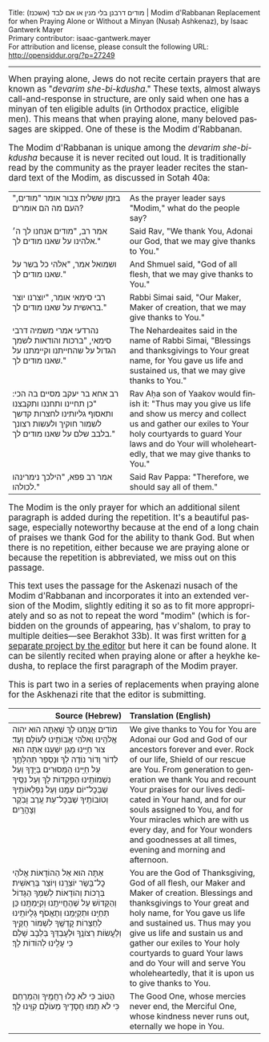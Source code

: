 <html>
<head></head>
<body>
Title: מודים דרבנן בלי מנין או אם לבד (אשכנז)‏ | Modim d'Rabbanan Replacement for when Praying Alone or Without a Minyan (Nusaḥ Ashkenaz), by Isaac Gantwerk Mayer<br />
Primary contributor: isaac-gantwerk.mayer<br />
For attribution and license, please consult the following URL: <a href="http://opensiddur.org/?p=27249">http://opensiddur.org/?p=27249</a>
<p />
<hr />

<div class="english" lang="en" style="font-size: 1.2em;">
When praying alone, Jews do not recite certain prayers that are known as "<em>devarim she-bi-kdusha</em>." These texts, almost always call-and-response in structure, are only said when one has a minyan of ten eligible adults (in Orthodox practice, eligible men). This means that when praying alone, many beloved passages are skipped. One of these is the Modim d'Rabbanan.

The Modim d'Rabbanan is unique among the <em>devarim she-bi-kdusha</em> because it is never recited out loud. It is traditionally read by the community as the prayer leader recites the standard text of the Modim, as discussed in Sotah 40a:
</div>

<table style="margin-left: auto;margin-right: auto;">
<tbody>
<tr><td style="vertical-align:top;" width="46%">
<div class="liturgy" lang="he">
בזמן ששליח צבור אומר "מודים," העם מה הם אומרים?
</span></div></td>
 
<td style="vertical-align:top;" width="53%">
<div class="english" lang="en">
As the prayer leader says "Modim," what do the people say?
</div></td></tr>


<tr><td style="vertical-align:top;" width="46%">
<div class="liturgy" lang="he">
אמר רב, "מודים אנחנו לך ה׳ אלהינו על שאנו מודים לך."
</span></div></td>
 
<td style="vertical-align:top;" width="53%">
<div class="english" lang="en">
Said Rav, "We thank You, Adonai our God, that we may give thanks to You."
</div></td></tr>


<tr><td style="vertical-align:top;" width="46%">
<div class="liturgy" lang="he">
ושמואל אמר, "אלהי כל בשר על שאנו מודים לך."
</span></div></td>
 
<td style="vertical-align:top;" width="53%">
<div class="english" lang="en">
And Shmuel said, "God of all flesh, that we may give thanks to You."
</div></td></tr>


<tr><td style="vertical-align:top;" width="46%">
<div class="liturgy" lang="he">
רבי סימאי אומר, "יוצרנו יוצר בראשית על שאנו מודים לך."
</span></div></td>
 
<td style="vertical-align:top;" width="53%">
<div class="english" lang="en">
Rabbi Simai said, "Our Maker, Maker of creation, that we may give thanks to You."
</div></td></tr>


<tr><td style="vertical-align:top;" width="46%">
<div class="liturgy" lang="he">
נהרדעי אמרי משמיה דרבי סימאי, "ברכות והודאות לשמך הגדול על שהחייתנו וקיימתנו על שאנו מודים לך."
</span></div></td>
 
<td style="vertical-align:top;" width="53%">
<div class="english" lang="en">
The Nehardeaites said in the name of Rabbi Simai, "Blessings and thanksgivings to Your great name, for You gave us life and sustained us, that we may give thanks to You."
</div></td></tr>


<tr><td style="vertical-align:top;" width="46%">
<div class="liturgy" lang="he">
רב אחא בר יעקב מסיים בה הכי: "כן תחיינו ותחננו ותקבצנו ותאסוף גליותינו לחצרות קדשך לשמור חוקיך ולעשות רצונך בלבב שלם על שאנו מודים לך."
</span></div></td>
 
<td style="vertical-align:top;" width="53%">
<div class="english" lang="en">
Rav Aḥa son of Yaakov would finish it: "Thus may you give us life and show us mercy and collect us and gather our exiles to Your holy courtyards to guard Your laws and do Your will wholeheartedly, that we may give thanks to You."
</div></td></tr>


<tr><td style="vertical-align:top;" width="46%">
<div class="liturgy" lang="he">
אמר רב פפא, "הילכך נימרינהו לכולהו."
</span></div></td>
 
<td style="vertical-align:top;" width="53%">
<div class="english" lang="en">
Said Rav Pappa: "Therefore, we should say all of them."
</div></td></tr>
</tbody></table>

<div class="english" lang="en" style="font-size: 1.2em;">
The Modim is the only prayer for which an additional silent paragraph is added during the repetition. It's a beautiful passage, especially noteworthy because at the end of a long chain of praises we thank God for the ability to thank God. But when there is no repetition, either because we are praying alone or because the repetition is abbreviated, we miss out on this passage.

This text uses the passage for the Askenazi nusach of the Modim d'Rabbanan and incorporates it into an extended version of the Modim, slightly editing it so as to fit more appropriately and so as not to repeat the word "modim" (which is forbidden on the grounds of appearing, ḥas v'shalom, to pray to multiple deities—see Berakhot 33b). It was first written for <a href="https://opensiddur.org/prayers/lunisolar/musaf/dukhening-in-a-musaf-amidah-after-a-heykhe-qedushah-by-isaac-gantwerk-mayer/">a separate project by the editor</a> but here it can be found alone. It can be silently recited when praying alone or after a heykhe kedusha, to replace the first paragraph of the Modim prayer.

This is part two in a series of replacements when praying alone for the Askhenazi rite that the editor is submitting.
</div>

<table style="margin-left: auto;margin-right: auto;" class="draggable">
<thead><tr><th id="x" style="text-align: right;">Source (Hebrew)</th><th style="text-align: left;">Translation (English)</th></tr></thead>
<tbody>
<tr><td style="vertical-align:top;" width="46%">
<div class="liturgy" lang="he">
מוֹדִים אֲנַֽחְנוּ לָךְ 
שָׁאַתָּה הוּא יהוה אֱלֹהֵֽינוּ 
וֵאלֹהֵי אֲבוֹתֵֽינוּ 
לְעוֹלָם וָעֶד׃ 
צוּר חַיֵּֽינוּ מָגֵן יִשְׁעֵֽנוּ אַתָּה הוּא׃ 
לְדוֹר וָדוֹר נוֹדֶה לְךָ 
וּנְסַפֵּר תְּהִלָּתֶֽךָ עַל חַיֵּֽינוּ הַמְּסוּרִים בְּיָדֶֽךָ 
וְעַל נִשְׁמוֹתֵֽינוּ הַפְּקֻדּוֹת לָךְ 
וְעַל נִסֶּֽיךָ שֶׁבְּכׇל־יוֹם עִמָּֽנוּ 
וְעַל נִפְלְאוֹתֶֽיךָ וְטוֹבוֹתֶֽיךָ שֶׁבְּכׇל־עֵת עֶֽרֶב וָבֹֽקֶר וְצׇהֳרָֽיִם׃
</span></div></td>
 
<td style="vertical-align:top;" width="53%">
<div class="english" lang="en">
We give thanks to You 
for You are Adonai our God 
and God of our ancestors 
forever and ever‪.‬ 
Rock of our life, Shield of our rescue are You. 
From generation to generation we thank You 
and recount Your praises for our lives dedicated in Your hand, 
and for our souls assigned to You, 
and for Your miracles which are with us every day, 
and for Your wonders and goodnesses at all times, evening and morning and afternoon. 
</div></td></tr>


<tr><td style="vertical-align:top;" width="46%">
<div class="liturgy" lang="he">
אַתָּה הוּא אֵל הַהוֹדָאוֹת 
אֱלֹהֵי כׇל־בָּשָׂר 
יוֹצְרֵֽנוּ וְיוֹצֵר בְּרֵאשִׁית׃ 
בְּרָכוֹת וְהוֹדָאוֹת לְשִׁמְךָ הַגָּדוֹל וְהַקָּדוֹשׁ 
עַל שֶׁהֶחֱיִיתָֽנוּ וְקִיַּמְתָּֽנוּ׃ 
כֵּן תְּחַיֵּֽנוּ וּתְקַיְּמֵֽנוּ 
וְתֶאֱסֹף גָּלֻיּוֹתֵֽינוּ לְחַצְרוֹת קׇדְשֶֽׁךָ 
לִשְׁמוֹר חֻקֶּֽיךָ וְלַעֲשׂוֹת רְצוֹנֶֽךָ 
וּלְעָבְדְּךָ בְּלֵבָב שָׁלֵם 
כִּי עָלֵֽינוּ לְהוֹדוֹת לָךְ׃
</span></div></td>
 
<td style="vertical-align:top;" width="53%">
<div class="english" lang="en">
You are the God of Thanksgiving, 
God of all flesh, 
our Maker and Maker of creation. 
Blessings and thanksgivings to Your great and holy name, 
for You gave us life and sustained us. 
Thus may you give us life and sustain us 
and gather our exiles to Your holy courtyards 
to guard Your laws and do Your will 
and serve You wholeheartedly, 
that it is upon us to give thanks to You.
</div></td></tr>


<tr><td style="vertical-align:top;" width="46%">
<div class="liturgy" lang="he">
הַטּוֹב כִּי לֹא כָלוּ רַחֲמֶֽיךָ 
וְהַמְרַחֵם כִּי לֹא תַֽמּוּ חֲסָדֶֽיךָ 
מֵעוֹלָם קִוִּֽינוּ לָךְ׃
</span></div></td>
 
<td style="vertical-align:top;" width="53%">
<div class="english" lang="en">
The Good One, whose mercies never end, 
the Merciful One, whose kindness never runs out, 
eternally we hope in You.
</div></td></tr>
</tbody></table>
</body>
</html>